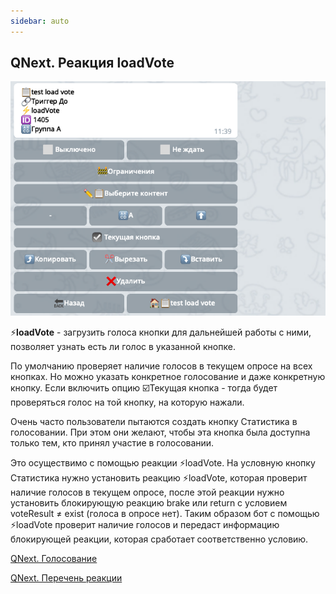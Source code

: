 ```yaml
---
sidebar: auto
---
```


## QNext. Реакция loadVote
![](./1.png)

⚡️**loadVote** - загрузить голоса кнопки для дальнейшей работы с ними, позволяет узнать есть ли голос в указанной кнопке.

По умолчанию проверяет наличие голосов в текущем опросе на всех кнопках. Но можно указать конкретное голосование и даже конкретную кнопку. Если включить опцию ☑️Текущая кнопка - тогда будет проверяться голос на той кнопку, на которую нажали.

Очень часто пользователи пытаются создать кнопку Статистика в голосовании. При этом они желают, чтобы эта кнопка была доступна только тем, кто принял участие в голосовании.

Это осуществимо с помощью реакции ⚡️loadVote. На условную кнопку Статистика нужно установить реакцию ⚡️loadVote, которая проверит наличие голосов в текущем опросе, после этой реакции нужно установить блокирующую реакцию brake или return с условием voteResult ≠ exist (голоса в опросе нет). Таким образом бот с помощью ⚡️loadVote проверит наличие голосов и передаст информацию блокирующей реакции, которая сработает соответственно условию.



[QNext. Голосование](/docs-test/ph/QNext-admin-vote-about-07-05)

[QNext. Перечень реакции](/docs-test/ph/QNext-admin-reaction-about-05-01)